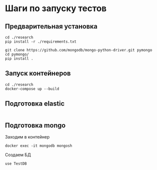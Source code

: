 # Шаги по запуску тестов

## Предварительная установка

```shell
cd ./research
pip install -r ./requirements.txt

git clone https://github.com/mongodb/mongo-python-driver.git pymongo
cd pymongo/
pip install .

```

## Запуск контейнеров

```shell
cd ./research
docker-compose up --build

```

## Подготовка elastic


```shell

```

## Подготовка mongo

Заходим в контейнер

```shell
docker exec -it mongodb mongosh
```

Создаем БД

```shell
use TestDB
```